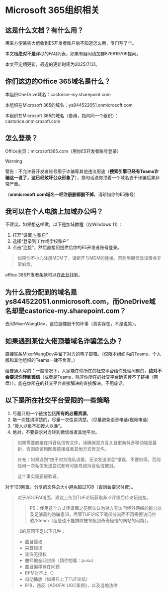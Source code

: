 # Microsoft 365组织相关

## 这是什么文档？有什么用？

用来方便某些大佬收到E5开发者账户后不知道怎么用，专门写了个。

本文档**绝对不是**详尽的FAQ列表，如果有疑问请加群876919709提问。

本文不定期更新，最近的更新时间为2025/7/31。

## 你们这边的Office 365域名是什么？

本组织OneDrive域名：castorice-my.sharepoint.com

本组织在Microsoft 365的域名：ys844522051.onmicrosoft.com

本组织在Microsoft 365的域名（备用，指向同一个组织）：castorice.onmicrosoft.com

## 怎么登录？

Office主页：microsoft365.com（用你E5开发者账号登录）

> [!WARNING]
> 
> 警告：不允许将开发者账号用于诈骗等其他违法用途（**搜索引擎已经有Teams诈骗这一说了，这已经败坏公众形象了**），换句话说你顶着一个域名去干诈骗后果非常严重。
> 
> （**onmicrosoft.com域名一经注册删都删不掉**，请珍惜你的E5账号）

## 我可以在个人电脑上加域办公吗？

不建议。如果想这样做，以下是加域教程（仅Windows 11）：

1. 打开“[设置 > 账户](ms-settings:account)”
2. 选择“登录到工作或学校账户”
3. 点击“连接”，然后直接用提供给你的E5开发者账号登录。

> 如果你不小心注册MDM了，请断开与MDM的连接。否则后期修改设置会非常麻烦。

office 365开发者条款可以在[此处](https://learn.microsoft.com/en-us/office/developer-program/terms-and-conditions)找到。

## 为什么我分配到的域名是ys844522051.onmicrosoft.com，而OneDrive域名却是castorice-my.sharepoint.com？

去问MixerWangDev，这位遐蝶厨干的坏事（真实存在，不是说笑）。

## 如果遇到某位大佬顶着域名诈骗怎么办？

直接联系MixerWangDev并留下对方的电子邮箱。（仅限本组织内的Teams，个人版和其他组织的Teams一律不负责。）

给普通人写的：一般情况下，人家能在你所在的社交平台给你处理问题的，**绝对不会要求你转到微信**（或者是Teams，除非你所在的社交平台确实传不了链接（网盘））。能在你所在的社交平台直接解决的直接解决，不用废话。

## 以下是所在社交平台受限的一些策略

1. 尽量只用一个链接包括**所有的必需资源**。
2. 能一次性讲清楚的，尽量一次性讲清楚。（尽量避免语音电话/视频电话）
3. “授人以鱼不如授人以渔”。
4. 绝对，不要要求对方转到微信或者其他平台。

> 如果需要直接在抖音私信传文件，请确保双方互关且更新抖音移动端至最新，否则应该用网盘链接或者其他方式传文件。
> 
> 补充：如果遇到“由于对方隐私设置，无法发送消息”错误，不要继续。否则任何一次私信发送尝试都有可能导致抖音私信被封。
> 
> 这个事实需要被验证。

对于123网盘，分享的文件总大小避免超过1GB（否则会要求付费）。

> 对于ADOFAI谱面，建议上传到TUF论坛获取非-2评级后传论坛链接。
>
> > PS：使用这个方式传谱面之前默认认为对方有访问境外网络的能力以及足够高的防骗意识，尽管TUF论坛下载部分谱面不再需要访问谷歌/Steam（但是也不能排除被导航到奇奇怪怪的网站的可能）。
> 
> -2的原因不乏以下几种：
> 
> * 曲目侵权
> * 采音错误
> * 装饰无授权
> * 曲师被全网封杀（猜你想看：pusu）
> * 曲目偏移存在问题
> * BPM对不上（）
> * 自动播放（如果只上了TUF论坛）
> * R18，违反《ADOFAI UGC条例》，以及当地法律